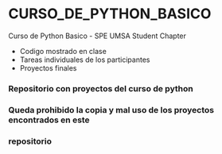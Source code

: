 # CURSO_DE_PYTHON_BASICO
Curso de Python Basico - SPE UMSA Student Chapter

- Codigo mostrado en clase
- Tareas individuales de los participantes
- Proyectos finales


### Repositorio con proyectos del curso de python
### Queda prohibido la copia y mal uso de los proyectos encontrados en este
### repositorio